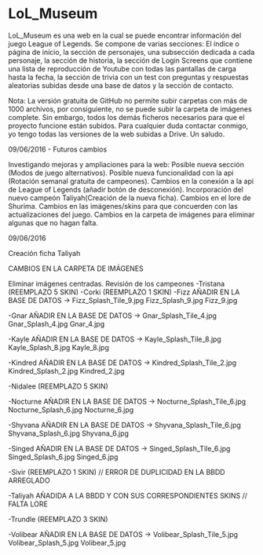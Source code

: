 # LoL_Museum

LoL_Museum es una web en la cual se puede encontrar información del juego League of Legends. Se compone de varias secciones: El índice o página de inicio, la sección de personajes, una subsección dedicada a cada personaje, la sección de historia, la sección de Login Screens que contiene una lista de reproducción de Youtube con todas las pantallas de carga hasta la fecha, la sección de trivia con un test con preguntas y respuestas aleatorias subidas desde una base de datos y la sección de contacto.


Nota:
La versión gratuita de GitHub no permite subir carpetas con más de 1000 archivos, por consiguiente, no se puede subir la carpeta de imágenes complete. Sin embargo, todos los demás ficheros necesarios para que el proyecto funcione están subidos. Para cualquier duda contactar conmigo, yo tengo todas las versiones de la web subidas a Drive. Un saludo.


09/06/2016 - Futuros cambios

Investigando mejoras y ampliaciones para la web:
  Posible nueva sección (Modos de juego alternativos).
  Posible nueva funcionalidad con la api (Rotación semanal gratuita de campeones).
  Cambios en la conexión a la api de League of Legends (añadir botón de desconexión).
Incorporación del nuevo campeón Taliyah(Creación de la nueva ficha). 
Cambios en el lore de Shurima. 
Cambios en las imágenes/skins para que concuerden con las actualizaciones del juego. 
Cambios en la carpeta de imágenes para eliminar algunas que no hagan falta.

09/06/2016

Creación ficha Taliyah

CAMBIOS EN LA CARPETA DE IMÁGENES

Eliminar imágenes centradas.
Revisión de los campeones
-Tristana (REEMPLAZO 5 SKIN)
-Corki (REEMPLAZO 1 SKIN)
-Fizz AÑADIR EN LA BASE DE DATOS →  Fizz_Splash_Tile_9.jpg
						Fizz_Splash_9.jpg
						Fizz_9.jpg

-Gnar AÑADIR EN LA BASE DE DATOS → Gnar_Splash_Tile_4.jpg
						Gnar_Splash_4.jpg
						Gnar_4.jpg


-Kayle AÑADIR EN LA BASE DE DATOS → Kayle_Splash_Tile_8.jpg
						 Kayle_Splash_8.jpg
						 Kayle_8.jpg

-Kindred AÑADIR EN LA BASE DE DATOS → Kindred_Splash_Tile_2.jpg
						     Kindred_Splash_2.jpg
						     Kindred_2.jpg

-Nidalee (REEMPLAZO 5 SKIN)

-Nocturne AÑADIR EN LA BASE DE DATOS → Nocturne_Splash_Tile_6.jpg
						       Nocturne_Splash_6.jpg
						       Nocturne_6.jpg

-Shyvana AÑADIR EN LA BASE DE DATOS → Shyvana_Splash_Tile_6.jpg
						       Shyvana_Splash_6.jpg
						       Shyvana_6.jpg

-Singed AÑADIR EN LA BASE DE DATOS → Singed_Splash_Tile_6.jpg
						    Singed_Splash_6.jpg
						    Singed_6.jpg

-Sivir (REEMPLAZO 1 SKIN) // ERROR DE DUPLICIDAD EN LA BBDD ARREGLADO	

-Taliyah AÑADIDA  A  LA  BBDD  Y CON SUS CORRESPONDIENTES SKINS  // FALTA LORE  

-Trundle (REEMPLAZO 3 SKIN)


-Volibear AÑADIR EN LA BASE DE DATOS → Volibear_Splash_Tile_5.jpg
						    Volibear_Splash_5.jpg
						    Volibear_5.jpg

